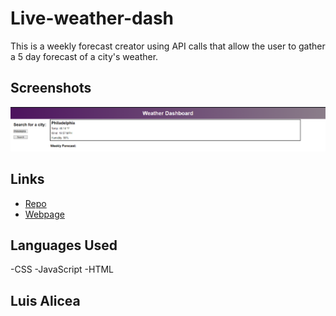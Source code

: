 # Live-weather-dash

This is a weekly forecast creator using API calls that allow the user to gather a 5 day forecast of a city's weather.


## Screenshots
![screenshot](assets/images/fc80e051eeb50ab83da77f3e7a6a1b4d.png)


## Links
* [Repo](https://github.com/Undrcver/live-weather-dash)
* [Webpage](https://undrcver.github.io/Daily-Scheduler/)

## Languages Used
-CSS -JavaScript -HTML

## Luis Alicea 
